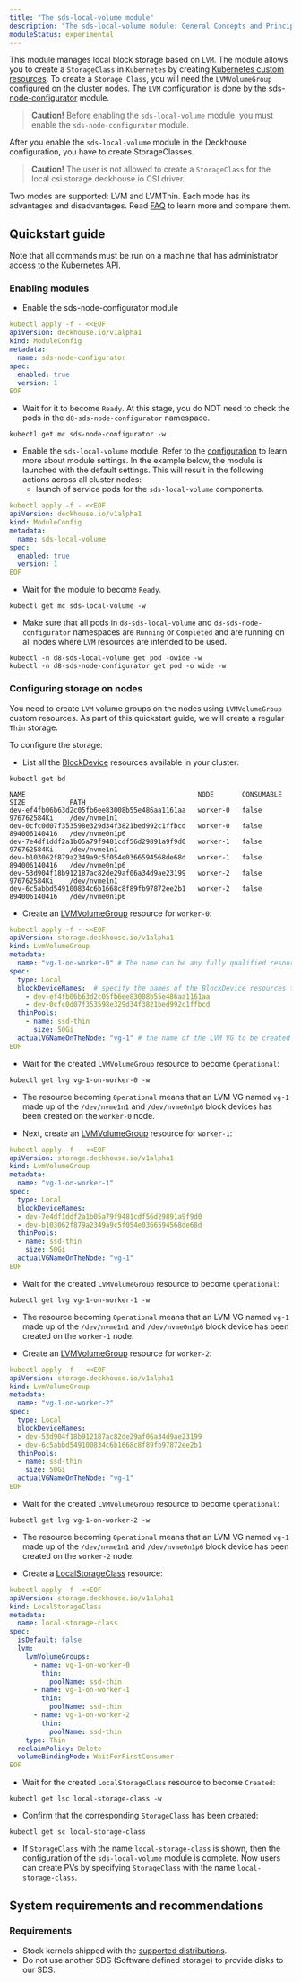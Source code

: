 ```yaml
---
title: "The sds-local-volume module"
description: "The sds-local-volume module: General Concepts and Principles."
moduleStatus: experimental
---
```


This module manages local block storage based on `LVM`. The module allows you to create a `StorageClass` in `Kubernetes` by creating [Kubernetes custom resources](./cr.html). 
To create a `Storage Class`, you will need the `LVMVolumeGroup` configured on the cluster nodes. The `LVM` configuration is done by the [sds-node-configurator](../../sds-node-configurator/) module.
> **Caution!** Before enabling the `sds-local-volume` module, you must enable the `sds-node-configurator` module.
>
After you enable the `sds-local-volume` module in the Deckhouse configuration, you have to create StorageClasses.

> **Caution!** The user is not allowed to create a `StorageClass` for the local.csi.storage.deckhouse.io CSI driver.

Two modes are supported: LVM and LVMThin.
Each mode has its advantages and disadvantages. Read [FAQ](./faq.html#what-is-difference-between-lvm-and-lvmthin) to learn more and compare them.

## Quickstart guide

Note that all commands must be run on a machine that has administrator access to the Kubernetes API.

### Enabling modules

- Enable the sds-node-configurator module

```yaml
kubectl apply -f - <<EOF
apiVersion: deckhouse.io/v1alpha1
kind: ModuleConfig
metadata:
  name: sds-node-configurator
spec:
  enabled: true
  version: 1
EOF

```

- Wait for it to become `Ready`. At this stage, you do NOT need to check the pods in the `d8-sds-node-configurator` namespace.

```shell
kubectl get mc sds-node-configurator -w
```

- Enable the `sds-local-volume` module. Refer to the [configuration](./configuration.html) to learn more about module settings. In the example below, the module is launched with the default settings. This will result in the following actions across all cluster nodes:
  - launch of service pods for the `sds-local-volume` components.

```yaml
kubectl apply -f - <<EOF
apiVersion: deckhouse.io/v1alpha1
kind: ModuleConfig
metadata:
  name: sds-local-volume
spec:
  enabled: true
  version: 1
EOF
```

- Wait for the module to become `Ready`.

```shell
kubectl get mc sds-local-volume -w
```

- Make sure that all pods in `d8-sds-local-volume` and `d8-sds-node-configurator` namespaces are `Running` or `Completed` and are running on all nodes where `LVM` resources are intended to be used.
  
```shell
kubectl -n d8-sds-local-volume get pod -owide -w
kubectl -n d8-sds-node-configurator get pod -o wide -w
```

### Configuring storage on nodes

You need to create `LVM` volume groups on the nodes using `LVMVolumeGroup` custom resources. As part of this quickstart guide, we will create a regular `Thin` storage.

To configure the storage:

- List all the [BlockDevice](../../sds-node-configurator/stable/cr.html#blockdevice) resources available in your cluster:

```shell
kubectl get bd

NAME                                           NODE       CONSUMABLE   SIZE           PATH
dev-ef4fb06b63d2c05fb6ee83008b55e486aa1161aa   worker-0   false        976762584Ki    /dev/nvme1n1
dev-0cfc0d07f353598e329d34f3821bed992c1ffbcd   worker-0   false        894006140416   /dev/nvme0n1p6
dev-7e4df1ddf2a1b05a79f9481cdf56d29891a9f9d0   worker-1   false        976762584Ki    /dev/nvme1n1
dev-b103062f879a2349a9c5f054e0366594568de68d   worker-1   false        894006140416   /dev/nvme0n1p6
dev-53d904f18b912187ac82de29af06a34d9ae23199   worker-2   false        976762584Ki    /dev/nvme1n1
dev-6c5abbd549100834c6b1668c8f89fb97872ee2b1   worker-2   false        894006140416   /dev/nvme0n1p6
```


- Create an [LVMVolumeGroup](../../sds-node-configurator/stable/cr.html#lvmvolumegroup) resource for `worker-0`:

```yaml
kubectl apply -f - <<EOF
apiVersion: storage.deckhouse.io/v1alpha1
kind: LvmVolumeGroup
metadata:
  name: "vg-1-on-worker-0" # The name can be any fully qualified resource name in Kubernetes. This LvmVolumeGroup resource name will be used to create ReplicatedStoragePool in the future
spec:
  type: Local
  blockDeviceNames:  # specify the names of the BlockDevice resources that are located on the target node and whose CONSUMABLE is set to true. Note that the node name is not specified anywhere since it is derived from BlockDevice resources.
    - dev-ef4fb06b63d2c05fb6ee83008b55e486aa1161aa
    - dev-0cfc0d07f353598e329d34f3821bed992c1ffbcd
  thinPools:
    - name: ssd-thin
      size: 50Gi
  actualVGNameOnTheNode: "vg-1" # the name of the LVM VG to be created from the above block devices on the node 
EOF
```

- Wait for the created `LVMVolumeGroup` resource to become `Operational`:

```shell
kubectl get lvg vg-1-on-worker-0 -w
```

- The resource becoming `Operational` means that an LVM VG named `vg-1` made up of the `/dev/nvme1n1` and `/dev/nvme0n1p6` block devices has been created on the `worker-0` node.

- Next, create an [LVMVolumeGroup](../../sds-node-configurator/stable/cr.html#lvmvolumegroup) resource for `worker-1`:

```yaml
kubectl apply -f - <<EOF
apiVersion: storage.deckhouse.io/v1alpha1
kind: LvmVolumeGroup
metadata:
  name: "vg-1-on-worker-1"
spec:
  type: Local
  blockDeviceNames:
  - dev-7e4df1ddf2a1b05a79f9481cdf56d29891a9f9d0
  - dev-b103062f879a2349a9c5f054e0366594568de68d
  thinPools:
  - name: ssd-thin
    size: 50Gi
  actualVGNameOnTheNode: "vg-1"
EOF
```

- Wait for the created `LVMVolumeGroup` resource to become `Operational`:

```shell
kubectl get lvg vg-1-on-worker-1 -w
```

- The resource becoming `Operational` means that an LVM VG named `vg-1` made up of the `/dev/nvme1n1` and `/dev/nvme0n1p6` block device has been created on the `worker-1` node.

- Create an [LVMVolumeGroup](../../sds-node-configurator/stable/cr.html#lvmvolumegroup) resource for `worker-2`:

```yaml
kubectl apply -f - <<EOF
apiVersion: storage.deckhouse.io/v1alpha1
kind: LvmVolumeGroup
metadata:
  name: "vg-1-on-worker-2"
spec:
  type: Local
  blockDeviceNames:
  - dev-53d904f18b912187ac82de29af06a34d9ae23199
  - dev-6c5abbd549100834c6b1668c8f89fb97872ee2b1
  thinPools:
  - name: ssd-thin
    size: 50Gi
  actualVGNameOnTheNode: "vg-1"
EOF
```

- Wait for the created `LVMVolumeGroup` resource to become `Operational`:

```shell
kubectl get lvg vg-1-on-worker-2 -w
```

- The resource becoming `Operational` means that an LVM VG named `vg-1` made up of the `/dev/nvme1n1` and `/dev/nvme0n1p6` block device has been created on the `worker-2` node.

- Create a [LocalStorageClass](./cr.html#localstorageclass) resource:

```yaml
kubectl apply -f -<<EOF
apiVersion: storage.deckhouse.io/v1alpha1
kind: LocalStorageClass
metadata:
  name: local-storage-class
spec:
  isDefault: false
  lvm:
    lvmVolumeGroups:
      - name: vg-1-on-worker-0
        thin:
          poolName: ssd-thin
      - name: vg-1-on-worker-1
        thin:
          poolName: ssd-thin
      - name: vg-1-on-worker-2
        thin:
          poolName: ssd-thin
    type: Thin
  reclaimPolicy: Delete
  volumeBindingMode: WaitForFirstConsumer
EOF
```

- Wait for the created `LocalStorageClass` resource to become `Created`:

```shell
kubectl get lsc local-storage-class -w
```

- Confirm that the corresponding `StorageClass` has been created:

```shell
kubectl get sc local-storage-class
```

- If `StorageClass` with the name `local-storage-class` is shown, then the configuration of the `sds-local-volume` module is complete. Now users can create PVs by specifying `StorageClass` with the name `local-storage-class`.

## System requirements and recommendations

### Requirements
- Stock kernels shipped with the [supported distributions](https://deckhouse.io/documentation/v1/supported_versions.html#linux).
- Do not use another SDS (Software defined storage) to provide disks to our SDS.
